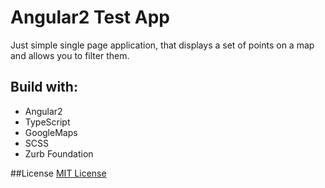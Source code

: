 # Angular2 Test App
Just simple single page application, that displays a set of points on a map and allows you to filter them.

## Build with: 
- Angular2
- TypeScript
- GoogleMaps
- SCSS
- Zurb Foundation

##License
[MIT License](http://opensource.org/licenses/mit-license.html)